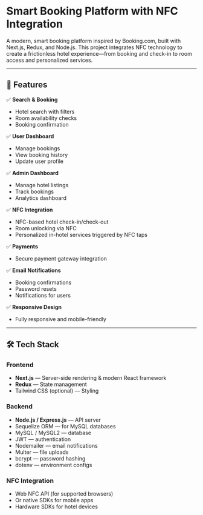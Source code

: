 # Smart Booking Platform with NFC Integration

A modern, smart booking platform inspired by Booking.com, built with Next.js, Redux, and Node.js. This project integrates NFC technology to create a frictionless hotel experience—from booking and check-in to room access and personalized services.

---

## 🚀 Features

✅ **Search & Booking**
- Hotel search with filters
- Room availability checks
- Booking confirmation

✅ **User Dashboard**
- Manage bookings
- View booking history
- Update user profile

✅ **Admin Dashboard**
- Manage hotel listings
- Track bookings
- Analytics dashboard

✅ **NFC Integration**
- NFC-based hotel check-in/check-out
- Room unlocking via NFC
- Personalized in-hotel services triggered by NFC taps

✅ **Payments**
- Secure payment gateway integration

✅ **Email Notifications**
- Booking confirmations
- Password resets
- Notifications for users

✅ **Responsive Design**
- Fully responsive and mobile-friendly

---

## 🛠️ Tech Stack

### Frontend
- **Next.js** — Server-side rendering & modern React framework
- **Redux** — State management
- Tailwind CSS (optional) — Styling

### Backend
- **Node.js / Express.js** — API server
- Sequelize ORM — for MySQL databases
- MySQL / MySQL2 — database
- JWT — authentication
- Nodemailer — email notifications
- Multer — file uploads
- bcrypt — password hashing
- dotenv — environment configs

### NFC Integration
- Web NFC API (for supported browsers)
- Or native SDKs for mobile apps
- Hardware SDKs for hotel devices
